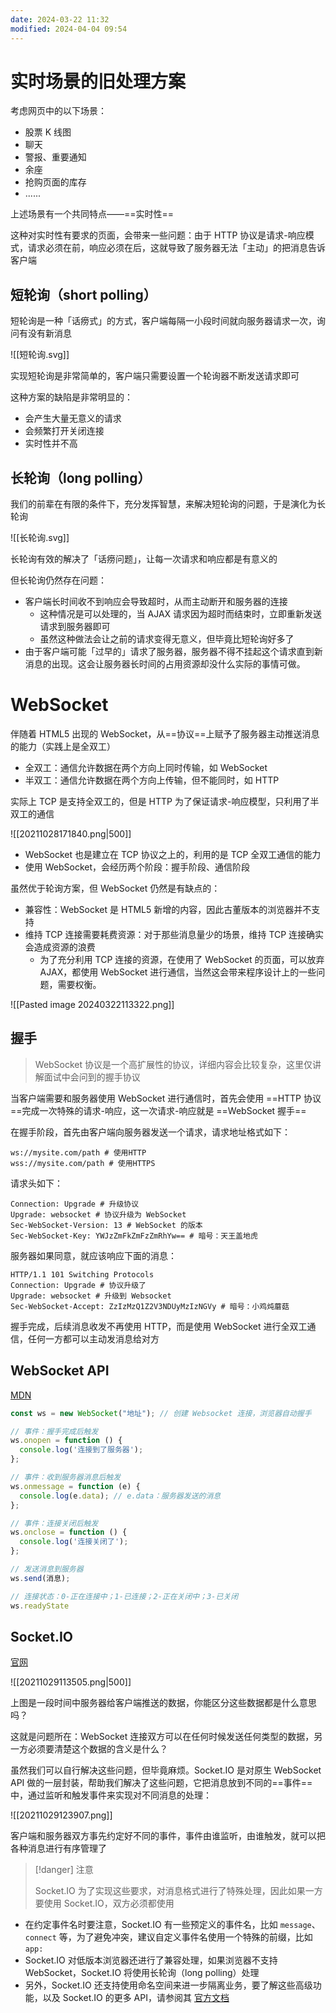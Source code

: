 ```yaml
---
date: 2024-03-22 11:32
modified: 2024-04-04 09:54
---
```


# 实时场景的旧处理方案

考虑网页中的以下场景：

- 股票 K 线图
- 聊天
- 警报、重要通知
- 余座
- 抢购页面的库存
- ......

上述场景有一个共同特点——==实时性==

这种对实时性有要求的页面，会带来一些问题：由于 HTTP 协议是请求-响应模式，请求必须在前，响应必须在后，这就导致了服务器无法「主动」的把消息告诉客户端

## 短轮询（short polling）

短轮询是一种「话痨式」的方式，客户端每隔一小段时间就向服务器请求一次，询问有没有新消息

![[短轮询.svg]]

实现短轮询是非常简单的，客户端只需要设置一个轮询器不断发送请求即可

这种方案的缺陷是非常明显的：

- 会产生大量无意义的请求
- 会频繁打开关闭连接
- 实时性并不高

## 长轮询（long polling）

我们的前辈在有限的条件下，充分发挥智慧，来解决短轮询的问题，于是演化为长轮询

![[长轮询.svg]]

长轮询有效的解决了「话痨问题」，让每一次请求和响应都是有意义的

但长轮询仍然存在问题：

- 客户端长时间收不到响应会导致超时，从而主动断开和服务器的连接
	- 这种情况是可以处理的，当 AJAX 请求因为超时而结束时，立即重新发送请求到服务器即可
	- 虽然这种做法会让之前的请求变得无意义，但毕竟比短轮询好多了
- 由于客户端可能「过早的」请求了服务器，服务器不得不挂起这个请求直到新消息的出现。这会让服务器长时间的占用资源却没什么实际的事情可做。

# WebSocket

伴随着 HTML5 出现的 WebSocket，从==协议==上赋予了服务器主动推送消息的能力（实践上是全双工）

- 全双工：通信允许数据在两个方向上同时传输，如 WebSocket
- 半双工：通信允许数据在两个方向上传输，但不能同时，如 HTTP

实际上 TCP 是支持全双工的，但是 HTTP 为了保证请求-响应模型，只利用了半双工的通信

![[20211028171840.png|500]]

- WebSocket 也是建立在 TCP 协议之上的，利用的是 TCP 全双工通信的能力
- 使用 WebSocket，会经历两个阶段：握手阶段、通信阶段

虽然优于轮询方案，但 WebSocket 仍然是有缺点的：

- 兼容性：WebSocket 是 HTML5 新增的内容，因此古董版本的浏览器并不支持
- 维持 TCP 连接需要耗费资源：对于那些消息量少的场景，维持 TCP 连接确实会造成资源的浪费
	- 为了充分利用 TCP 连接的资源，在使用了 WebSocket 的页面，可以放弃 AJAX，都使用 WebSocket 进行通信，当然这会带来程序设计上的一些问题，需要权衡。

![[Pasted image 20240322113322.png]]

## 握手

> WebSocket 协议是一个高扩展性的协议，详细内容会比较复杂，这里仅讲解面试中会问到的握手协议

当客户端需要和服务器使用 WebSocket 进行通信时，首先会使用 ==HTTP 协议==完成一次特殊的请求-响应，这一次请求-响应就是 ==WebSocket 握手==

在握手阶段，首先由客户端向服务器发送一个请求，请求地址格式如下：

```text
ws://mysite.com/path # 使用HTTP  
wss://mysite.com/path # 使用HTTPS
```

请求头如下：

```http
Connection: Upgrade # 升级协议
Upgrade: websocket # 协议升级为 WebSocket
Sec-WebSocket-Version: 13 # WebSocket 的版本
Sec-WebSocket-Key: YWJzZmFkZmFzZmRhYw== # 暗号：天王盖地虎
```

服务器如果同意，就应该响应下面的消息：

```http
HTTP/1.1 101 Switching Protocols
Connection: Upgrade # 协议升级了
Upgrade: websocket # 升级到 Websocket
Sec-WebSocket-Accept: ZzIzMzQ1Z2V3NDUyMzIzNGVy # 暗号：小鸡炖蘑菇
```

握手完成，后续消息收发不再使用 HTTP，而是使用 WebSocket 进行全双工通信，任何一方都可以主动发消息给对方

## WebSocket API

[MDN](https://developer.mozilla.org/zh-CN/docs/Web/API/WebSocket/WebSocket)

```js
const ws = new WebSocket("地址"); // 创建 Websocket 连接，浏览器自动握手

// 事件：握手完成后触发
ws.onopen = function () {
  console.log('连接到了服务器');
};

// 事件：收到服务器消息后触发
ws.onmessage = function (e) {
  console.log(e.data); // e.data：服务器发送的消息
};

// 事件：连接关闭后触发
ws.onclose = function () {
  console.log('连接关闭了');
};

// 发送消息到服务器
ws.send(消息);

// 连接状态：0-正在连接中；1-已连接；2-正在关闭中；3-已关闭
ws.readyState
```

## Socket.IO

[官网](https://socket.io/)

![[20211029113505.png|500]]

上图是一段时间中服务器给客户端推送的数据，你能区分这些数据都是什么意思吗？

这就是问题所在：WebSocket 连接双方可以在任何时候发送任何类型的数据，另一方必须要清楚这个数据的含义是什么？

虽然我们可以自行解决这些问题，但毕竟麻烦。Socket.IO 是对原生 WebSocket API 做的一层封装，帮助我们解决了这些问题，它把消息放到不同的==事件==中，通过监听和触发事件来实现对不同消息的处理：

![[20211029123907.png]]

客户端和服务器双方事先约定好不同的事件，事件由谁监听，由谁触发，就可以把各种消息进行有序管理了

> [!danger] 注意
> 
> Socket.IO 为了实现这些要求，对消息格式进行了特殊处理，因此如果一方要使用 Socket.IO，双方必须都使用

- 在约定事件名时要注意，Socket.IO 有一些预定义的事件名，比如 `message`、`connect` 等，为了避免冲突，建议自定义事件名使用一个特殊的前缀，比如 `app:`
- Socket.IO 对低版本浏览器还进行了兼容处理，如果浏览器不支持 WebSocket，Socket.IO 将使用长轮询（long polling）处理
- 另外，Socket.IO 还支持使用命名空间来进一步隔离业务，要了解这些高级功能，以及 Socket.IO 的更多 API，请参阅其 [官方文档](https://socket.io/docs/v4/)
